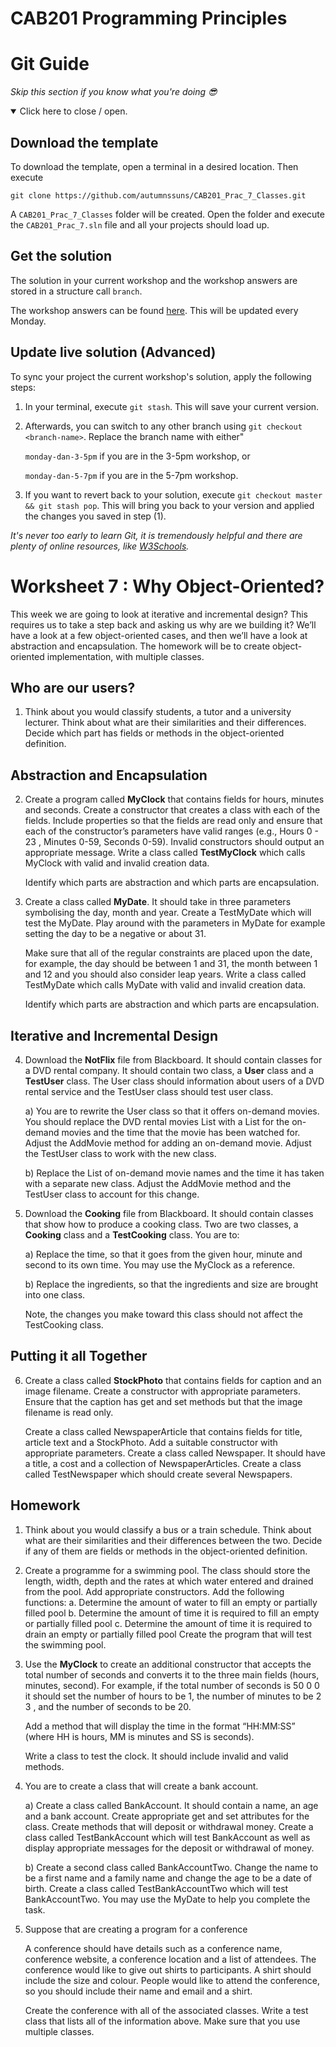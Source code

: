 ﻿# CAB201 Programming Principles

# Git Guide

_Skip this section if you know what you're doing 😎_

<details open>
 <summary>Click here to close / open.</summary>

## Download the template

To download the template, open a terminal in a desired location. Then execute

```
git clone https://github.com/autumnssuns/CAB201_Prac_7_Classes.git
```

A `CAB201_Prac_7_Classes` folder will be created. Open the folder and execute the
`CAB201_Prac_7.sln` file and all your projects should load up.

## Get the solution

The solution in your current workshop and the workshop answers are stored
in a structure call `branch`.

The workshop answers can be found [here](https://github.com/autumnssuns/CAB201_Prac_6_Classes/tree/solution). This will
be updated every Monday.

## Update live solution (Advanced)

To sync your project the current workshop's solution, apply the following steps:

1. In your terminal, execute `git stash`. This will save your current version.
1. Afterwards, you can switch to any other branch using `git checkout <branch-name>`. Replace the branch name with either"
    
    `monday-dan-3-5pm` if you are in the 3-5pm workshop, or
    
    `monday-dan-5-7pm` if you are in the 5-7pm workshop.
1. If you want to revert back to your solution, execute `git checkout master && git stash pop`. This will 
    bring you back to your version and applied the changes you saved in step (1).

_It's never too early to learn Git, it is tremendously helpful and there are plenty of online resources, like [W3Schools](https://www.w3schools.com/git/default.asp?remote=github)._

</details>

# Worksheet 7 : Why Object-Oriented?

This week we are going to look at iterative and incremental design? This requires us to take a step
back and asking us why are we building it? We’ll have a look at a few object-oriented cases, and then
we’ll have a look at abstraction and encapsulation. The homework will be to create object-oriented
implementation, with multiple classes.

## Who are our users?

1. Think about you would classify students, a tutor and a university lecturer. Think
    about what are their similarities and their differences. Decide which part has fields
    or methods in the object-oriented definition.

## Abstraction and Encapsulation

2. Create a program called **MyClock** that contains fields for hours, minutes and
    seconds. Create a constructor that creates a class with each of the fields. Include
    properties so that the fields are read only and ensure that each of the constructor’s
    parameters have valid ranges (e.g., Hours 0 - 23 , Minutes 0-59, Seconds 0-59). Invalid
    constructors should output an appropriate message. Write a class called
    **TestMyClock** which calls MyClock with valid and invalid creation data.

    Identify which parts are abstraction and which parts are encapsulation.

3. Create a class called **MyDate**. It should take in three parameters symbolising the day,
    month and year. Create a TestMyDate which will test the MyDate. Play around with
    the parameters in MyDate for example setting the day to be a negative or about 31.


    Make sure that all of the regular constraints are placed upon the date, for example,
    the day should be between 1 and 31, the month between 1 and 12 and you should
    also consider leap years. Write a class called TestMyDate which calls MyDate with
    valid and invalid creation data.


    Identify which parts are abstraction and which parts are encapsulation.

## Iterative and Incremental Design

4. Download the **NotFlix** file from Blackboard. It should contain classes for a DVD rental
    company. It should contain two class, a **User** class and a **TestUser** class. The User
    class should information about users of a DVD rental service and the TestUser class
    should test user class.


    a) You are to rewrite the User class so that it offers on-demand movies. You should
    replace the DVD rental movies List with a List for the on-demand movies and the
    time that the movie has been watched for. Adjust the AddMovie method for
    adding an on-demand movie. Adjust the TestUser class to work with the new
    class.


    b) Replace the List of on-demand movie names and the time it has taken with a
    separate new class. Adjust the AddMovie method and the TestUser class to
    account for this change.

5. Download the **Cooking** file from Blackboard. It should contain classes that show how
    to produce a cooking class. Two are two classes, a **Cooking** class and a **TestCooking**
    class. You are to:


    a) Replace the time, so that it goes from the given hour, minute and second to
    its own time. You may use the MyClock as a reference.


    b) Replace the ingredients, so that the ingredients and size are brought into one
    class.


    Note, the changes you make toward this class should not affect the TestCooking
    class.

## Putting it all Together

6. Create a class called **StockPhoto** that contains fields for caption and an image
    filename. Create a constructor with appropriate parameters. Ensure that the caption
    has get and set methods but that the image filename is read only.


    Create a class called NewspaperArticle that contains fields for title, article text and a
    StockPhoto. Add a suitable constructor with appropriate parameters. Create a class
    called Newspaper. It should have a title, a cost and a collection of
    NewspaperArticles.
    Create a class called TestNewspaper which should create several Newspapers.

## Homework


1. Think about you would classify a bus or a train schedule. Think about what are their
    similarities and their differences between the two. Decide if any of them are fields or
    methods in the object-oriented definition.
2. Create a programme for a swimming pool. The class should store the length, width,
    depth and the rates at which water entered and drained from the pool. Add
    appropriate constructors. Add the following functions:
       a. Determine the amount of water to fill an empty or partially filled pool
       b. Determine the amount of time it is required to fill an empty or partially filled
          pool
       c. Determine the amount of time it is required to drain an empty or partially
          filled pool
    Create the program that will test the swimming pool.
3. Use the **MyClock** to create an additional constructor that accepts the total number
    of seconds and converts it to the three main fields (hours, minutes, second). For
    example, if the total number of seconds is 50 0 0 it should set the number of hours to
    be 1, the number of minutes to be 2 3 , and the number of seconds to be 20.


    Add a method that will display the time in the format “HH:MM:SS” (where HH is
    hours, MM is minutes and SS is seconds).


    Write a class to test the clock. It should include invalid and valid methods.

4. You are to create a class that will create a bank account.


    a) Create a class called BankAccount. It should contain a name, an age and a bank
    account. Create appropriate get and set attributes for the class. Create methods
    that will deposit or withdrawal money. Create a class called TestBankAccount
    which will test BankAccount as well as display appropriate messages for the
    deposit or withdrawal of money.


    b) Create a second class called BankAccountTwo. Change the name to be a first
    name and a family name and change the age to be a date of birth. Create a class
    called TestBankAccountTwo which will test BankAccountTwo. You may use the
    MyDate to help you complete the task.

5. Suppose that are creating a program for a conference


    A conference should have details such as a conference name, conference website, a
    conference location and a list of attendees. The conference would like to give out
    shirts to participants. A shirt should include the size and colour. People would like to
    attend the conference, so you should include their name and email and a shirt.

    Create the conference with all of the associated classes. Write a test class that lists
    all of the information above. Make sure that you use multiple classes.
